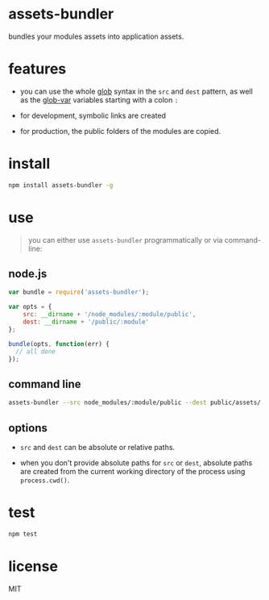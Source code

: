 # assets-bundler

bundles your modules assets into application assets.

# features

 - you can use the whole [glob](https://github.com/isaacs/node-glob) syntax in the `src` and `dest` pattern, as well as the [glob-var](https://github.com/intesso/glob-var) variables starting with a colon `:`

 - for development, symbolic links are created

 - for production, the public folders of the modules are copied.



# install
```bash
npm install assets-bundler -g
```

# use

> you can either use `assets-bundler` programmatically or via command-line:

## node.js
```js
var bundle = require('assets-bundler');

var opts = {
    src: __dirname + '/node_modules/:module/public',
    dest: __dirname + '/public/:module'
};

bundle(opts, function(err) {
  // all done
});
```

## command line

```bash
assets-bundler --src node_modules/:module/public --dest public/assets/:module
```

## options
 -  `src` and `dest` can be absolute or relative paths.

 - when you don't provide absolute paths for `src` or `dest`, absolute paths are created from the current working directory of the process using `process.cwd()`.


# test
```bash
npm test
```

# license
MIT


